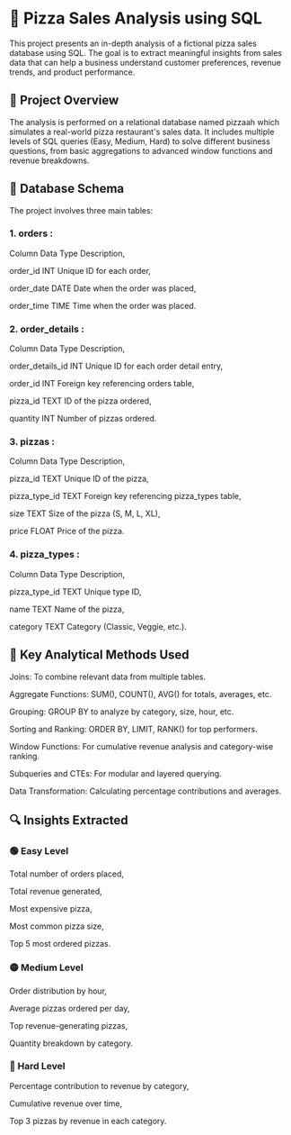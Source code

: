 # 🍕 Pizza Sales Analysis using SQL

This project presents an in-depth analysis of a fictional pizza sales database using SQL. The goal is to extract meaningful insights from sales data that can help a business understand customer preferences, revenue trends, and product performance.

## 📂 Project Overview
The analysis is performed on a relational database named pizzaah which simulates a real-world pizza restaurant's sales data. It includes multiple levels of SQL queries (Easy, Medium, Hard) to solve different business questions, from basic aggregations to advanced window functions and revenue breakdowns.

## 🧱 Database Schema
The project involves three main tables:

### 1. orders :
   
Column	Data Type	Description,

order_id	INT	Unique ID for each order, 

order_date	DATE	Date when the order was placed, 

order_time	TIME	Time when the order was placed.

### 2. order_details :
   
Column	Data Type	Description,

order_details_id	INT	Unique ID for each order detail entry, 

order_id	INT	Foreign key referencing orders table, 

pizza_id	TEXT	ID of the pizza ordered, 

quantity	INT	Number of pizzas ordered.

### 3. pizzas :
   
Column	Data Type	Description,

pizza_id	TEXT	Unique ID of the pizza, 

pizza_type_id	TEXT	Foreign key referencing pizza_types table, 

size	TEXT	Size of the pizza (S, M, L, XL), 

price	FLOAT	Price of the pizza.

### 4. pizza_types :

Column	Data Type	Description,

pizza_type_id	TEXT	Unique type ID, 

name	TEXT	Name of the pizza, 

category	TEXT	Category (Classic, Veggie, etc.).

## 🧠 Key Analytical Methods Used
Joins: To combine relevant data from multiple tables.

Aggregate Functions: SUM(), COUNT(), AVG() for totals, averages, etc.

Grouping: GROUP BY to analyze by category, size, hour, etc.

Sorting and Ranking: ORDER BY, LIMIT, RANK() for top performers.

Window Functions: For cumulative revenue analysis and category-wise ranking.

Subqueries and CTEs: For modular and layered querying.

Data Transformation: Calculating percentage contributions and averages.

## 🔍 Insights Extracted
### 🟢 Easy Level
Total number of orders placed, 

Total revenue generated, 

Most expensive pizza, 

Most common pizza size, 

Top 5 most ordered pizzas.

### 🟡 Medium Level
Order distribution by hour,

Average pizzas ordered per day,

Top revenue-generating pizzas,

Quantity breakdown by category.

### 🔴 Hard Level
Percentage contribution to revenue by category,

Cumulative revenue over time,

Top 3 pizzas by revenue in each category.
